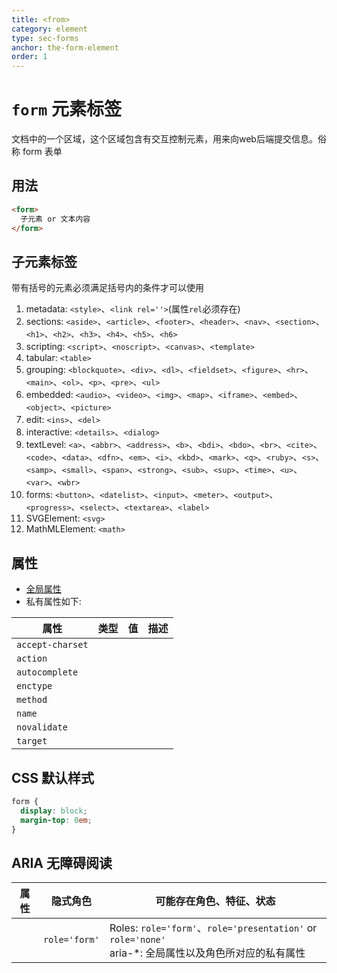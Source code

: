 ```yaml
---
title: <from>
category: element
type: sec-forms
anchor: the-form-element
order: 1
---
```


# `form` 元素标签

文档中的一个区域，这个区域包含有交互控制元素，用来向web后端提交信息。俗称 form 表单

## 用法

```html
<form>
  子元素 or 文本内容
</form>
```

## 子元素标签

带有括号的元素必须满足括号内的条件才可以使用

1. metadata: `<style>`、`<link rel=''>`(属性`rel`必须存在)
1. sections: `<aside>`、`<article>`、`<footer>`、`<header>`、`<nav>`、`<section>`、`<h1>`、`<h2>`、`<h3>`、`<h4>`、`<h5>`、`<h6>`
1. scripting: `<script>`、`<noscript>`、`<canvas>`、`<template>`
1. tabular: `<table>`
1. grouping: `<blockquote>`、`<div>`、`<dl>`、`<fieldset>`、`<figure>`、`<hr>`、`<main>`、`<ol>`、`<p>`、`<pre>`、`<ul>`
1. embedded: `<audio>`、`<video>`、`<img>`、`<map>`、`<iframe>`、`<embed>`、`<object>`、`<picture>`
1. edit: `<ins>`、`<del>`
1. interactive: `<details>`、`<dialog>`
1. textLevel: `<a>`、`<abbr>`、`<address>`、`<b>`、`<bdi>`、`<bdo>`、`<br>`、`<cite>`、`<code>`、`<data>`、`<dfn>`、`<em>`、`<i>`、`<kbd>`、`<mark>`、`<q>`、`<ruby>`、`<s>`、`<samp>`、`<small>`、`<span>`、`<strong>`、`<sub>`、`<sup>`、`<time>`、`<u>`、`<var>`、`<wbr>`
1. forms: `<button>`、`<datelist>`、`<input>`、`<meter>`、`<output>`、`<progress>`、`<select>`、`<textarea>`、`<label>`
1. SVGElement: `<svg>`
1. MathMLElement: `<math>`

## 属性

* [全局属性](/front-end/HTML/attribute#anchor-全局属性)
* 私有属性如下:

| 属性 | 类型 | 值 | 描述 |
| --- | --- | --- | --- |
| `accept-charset` | | | |
| `action` | | | |
| `autocomplete` | | | |
| `enctype` | | | |
| `method` | | | |
| `name` | | | |
| `novalidate` | | | |
| `target` | | | |

## CSS 默认样式

```css
form {
  display: block;
  margin-top: 0em;
}
```

## ARIA 无障碍阅读

| 属性 | 隐式角色 | 可能存在角色、特征、状态 |
| ---- | ---- | ---- |
| | `role='form'` | Roles: `role='form'`、`role='presentation'` or `role='none'` <br> aria-*: 全局属性以及角色所对应的私有属性 |
